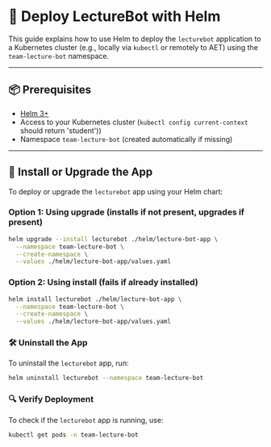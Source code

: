 # 🚀 Deploy LectureBot with Helm

This guide explains how to use Helm to deploy the `lecturebot` application to a Kubernetes cluster (e.g., locally via `kubectl` or remotely to AET) using the `team-lecture-bot` namespace.

---

## 📦 Prerequisites

- [Helm 3+](https://helm.sh/docs/intro/install/)
- Access to your Kubernetes cluster (`kubectl config current-context` should return 'student'))
- Namespace `team-lecture-bot` (created automatically if missing)

---

## 🚀 Install or Upgrade the App

To deploy or upgrade the `lecturebot` app using your Helm chart:

### Option 1: Using upgrade (installs if not present, upgrades if present)
```bash
helm upgrade --install lecturebot ./helm/lecture-bot-app \
  --namespace team-lecture-bot \
  --create-namespace \
  --values ./helm/lecture-bot-app/values.yaml
```

### Option 2: Using install (fails if already installed)
```bash
helm install lecturebot ./helm/lecture-bot-app \
  --namespace team-lecture-bot \
  --create-namespace \
  --values ./helm/lecture-bot-app/values.yaml
```

### 🛠️ Uninstall the App
To uninstall the `lecturebot` app, run:
```bash
helm uninstall lecturebot --namespace team-lecture-bot
```

### 🔍 Verify Deployment
To check if the `lecturebot` app is running, use:
```bash
kubectl get pods -n team-lecture-bot
```


